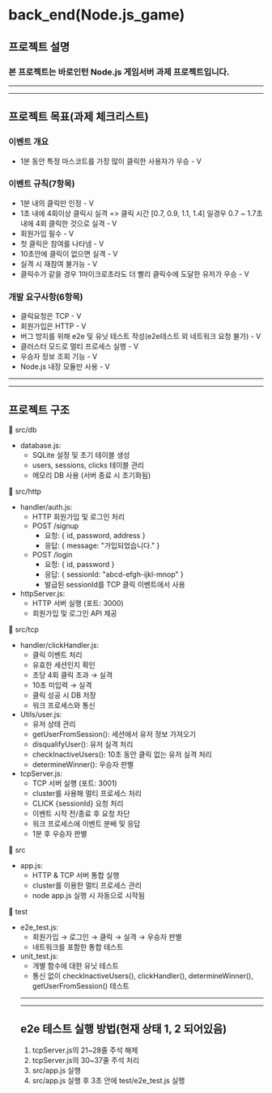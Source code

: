 # back_end(Node.js_game)

## 프로젝트 설명

### 본 프로젝트는 바로인턴 Node.js 게임서버 과제 프로젝트입니다.

---

---

## 프로젝트 목표(과제 체크리스트)

### 이벤트 개요

- 1분 동안 특정 마스코트를 가장 많이 클릭한 사용자가 우승 - V

### 이벤트 규칙(7항목)

- 1분 내의 클릭만 인정 - V
- 1초 내에 4회이상 클릭시 실격 => 클릭 시간 [0.7, 0.9, 1.1, 1.4] 일경우 0.7 ~ 1.7초 내에 4회 클릭한 것으로 실격 - V
- 회원가입 필수 - V
- 첫 클릭은 참여를 나타냄 - V
- 10초안에 클릭이 없으면 실격 - V
- 실격 시 재참여 불가능 - V
- 클릭수가 같을 경우 1마이크로초라도 더 빨리 클릭수에 도달한 유저가 우승 - V

### 개발 요구사항(6항목)

- 클릭요청은 TCP - V
- 회원가입은 HTTP - V
- 버그 방지를 위해 e2e 및 유닛 테스트 작성(e2e테스트 외 네트워크 요청 불가) - V
- 클러스터 모드로 멀티 프로세스 실행 - V
- 우승자 정보 조회 기능 - V
- Node.js 내장 모듈만 사용 - V

---

---

## 프로젝트 구조

📂 src/db

- database.js:
  - SQLite 설정 및 초기 테이블 생성
  - users, sessions, clicks 테이블 관리
  - 메모리 DB 사용 (서버 종료 시 초기화됨)

📂 src/http

- handler/auth.js:
  - HTTP 회원가입 및 로그인 처리
  - POST /signup
    - 요청: { id, password, address }
    - 응답: { message: "가입되었습니다." }
  - POST /login
    - 요청: { id, password }
    - 응답: { sessionId: "abcd-efgh-ijkl-mnop" }
    - 발급된 sessionId를 TCP 클릭 이벤트에서 사용
- httpServer.js:
  - HTTP 서버 실행 (포트: 3000)
  - 회원가입 및 로그인 API 제공

📂 src/tcp

- handler/clickHandler.js:
  - 클릭 이벤트 처리
  - 유효한 세션인지 확인
  - 초당 4회 클릭 초과 → 실격
  - 10초 미입력 → 실격
  - 클릭 성공 시 DB 저장
  - 워크 프로세스와 통신
- Utils/user.js:
  - 유저 상태 관리
  - getUserFromSession(): 세션에서 유저 정보 가져오기
  - disqualifyUser(): 유저 실격 처리
  - checkInactiveUsers(): 10초 동안 클릭 없는 유저 실격 처리
  - determineWinner(): 우승자 판별
- tcpServer.js:
  - TCP 서버 실행 (포트: 3001)
  - cluster를 사용해 멀티 프로세스 처리
  - CLICK {sessionId} 요청 처리
  - 이벤트 시작 전/종료 후 요청 차단
  - 워크 프로세스에 이벤트 분배 및 응답
  - 1분 후 우승자 판별

📂 src

- app.js:
  - HTTP & TCP 서버 통합 실행
  - cluster를 이용한 멀티 프로세스 관리
  - node app.js 실행 시 자동으로 시작됨

📂 test

- e2e_test.js:
  - 회원가입 → 로그인 → 클릭 → 실격 → 우승자 판별
  - 네트워크를 포함한 통합 테스트
- unit_test.js:
  - 개별 함수에 대한 유닛 테스트
  - 통신 없이 checkInactiveUsers(), clickHandler(), determineWinner(), getUserFromSession() 테스트
  ***
  ***
  ## e2e 테스트 실행 방법(현재 상태 1, 2 되어있음)
  1. tcpServer.js의 21~28줄 주석 해제
  2. tcpServer.js의 30~37줄 주석 처리
  3. src/app.js 실행
  4. src/app.js 실행 후 3초 안에 test/e2e_test.js 실행
